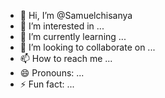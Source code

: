- 👋 Hi, I’m @Samuelchisanya
- 👀 I’m interested in ...
- 🌱 I’m currently learning ...
- 💞️ I’m looking to collaborate on ...
- 📫 How to reach me ...
- 😄 Pronouns: ...
- ⚡ Fun fact: ...

<!---
Samuelchisanya/Samuelchisanya is a ✨ special ✨ repository because its `README.md` (this file) appears on your GitHub profile.
You can click the Preview link to take a look at your changes.
--->
